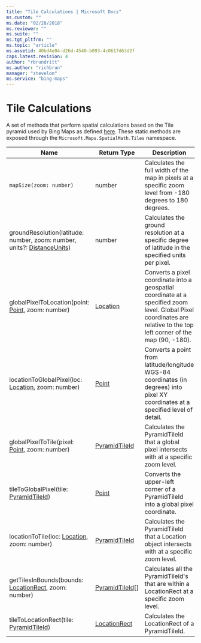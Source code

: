 ```yaml
---
title: "Tile Calculations | Microsoft Docs"
ms.custom: ""
ms.date: "02/28/2018"
ms.reviewer: ""
ms.suite: ""
ms.tgt_pltfrm: ""
ms.topic: "article"
ms.assetid: 40bd4e04-d26d-4540-b093-4c0617d63d2f
caps.latest.revision: 4
author: "rbrundritt"
ms.author: "richbrun"
manager: "stevelom"
ms.service: "bing-maps"
---
```

# Tile Calculations

A set of methods that perform spatial calculations based on the Tile pyramid used by Bing Maps as defined [here](../../../articles/bing-maps-tile-system.md). These static methods are exposed through the `Microsoft.Maps.SpatialMath.Tiles` namespace.

Name                                                                                  | Return Type           | Description
------------------------------------------------------------------------------------- | --------------------- | ----------------------------
`mapSize(zoom: number)`                                                               | number                | Calculates the full width of the map in pixels at a specific zoom level from -180 degrees to 180 degrees.
groundResolution(latitude: number, zoom: number, units?: [DistanceUnits](distanceunits-enumeration.md))             | number                | Calculates the ground resolution at a specific degree of latitude in the specified units per pixel.
globalPixelToLocation(point: [Point](../../map-control-api/point-class.md), zoom: number)                                   | [Location](../../map-control-api/location-class.md)              | Converts a pixel coordinate into a geospatial coordinate at a specified zoom level. Global Pixel coordinates are relative to the top left corner of the map (90, -180).
locationToGlobalPixel(loc: [Location](../../map-control-api/location-class.md), zoom: number)                                  | [Point](../../map-control-api/point-class.md)                 | Converts a point from latitude/longitude WGS-84 coordinates (in degrees) into pixel XY coordinates at a specified level of detail.
globalPixelToTile(pixel: [Point](../../map-control-api/point-class.md), zoom: number)                                       | [PyramidTileId](../../map-control-api/pyramidtileid-class.md)         | Calculates the PyramidTileId that a global pixel intersects with at a specific zoom level.
tileToGlobalPixel(tile: [PyramidTileId](../../map-control-api/pyramidtileid-class.md))                               | [Point](../../map-control-api/point-class.md)                 | Converts the upper-left corner of a PyramidTileId into a global pixel coordinate.
locationToTile(loc: [Location](../../map-control-api/location-class.md), zoom: number)                                         | [PyramidTileId](../../map-control-api/pyramidtileid-class.md)         | Calculates the PyramidTileId that a Location object intersects with at a specific zoom level.
getTilesInBounds(bounds: [LocationRect](../../map-control-api/locationrect-class.md), zoom: number)                                | [PyramidTileId](../../map-control-api/pyramidtileid-class.md)[]       | Calculates all the PyramidTileId's that are within a LocationRect at a specific zoom level.
tileToLocationRect(tile: [PyramidTileId](../../map-control-api/pyramidtileid-class.md))                                             | [LocationRect](../../map-control-api/locationrect-class.md)          | Calculates the LocationRect of a PyramidTileId.
